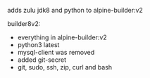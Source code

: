 adds zulu jdk8 and python to alpine-builder:v2

builder8v2:
- everything in alpine-builder:v2
- python3 latest
- mysql-client was removed
- added git-secret
- git, sudo, ssh, zip, curl and bash
